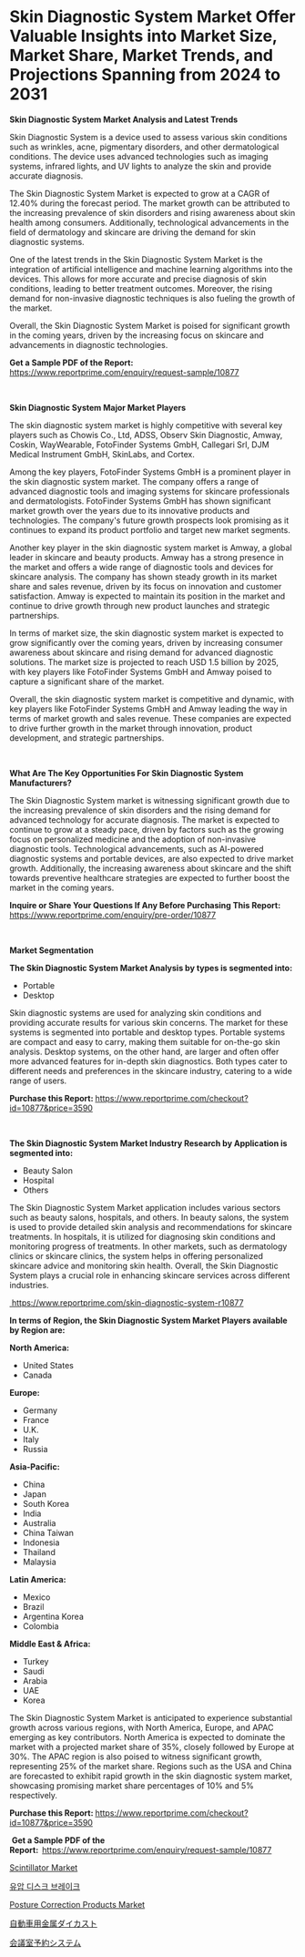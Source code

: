 <p><h1>Skin Diagnostic System Market Offer Valuable Insights into Market Size, Market Share, Market Trends, and Projections Spanning from 2024 to 2031</h1></p><p><strong>Skin Diagnostic System Market Analysis and Latest Trends</strong></p>
<p><p>Skin Diagnostic System is a device used to assess various skin conditions such as wrinkles, acne, pigmentary disorders, and other dermatological conditions. The device uses advanced technologies such as imaging systems, infrared lights, and UV lights to analyze the skin and provide accurate diagnosis.</p><p>The Skin Diagnostic System Market is expected to grow at a CAGR of 12.40% during the forecast period. The market growth can be attributed to the increasing prevalence of skin disorders and rising awareness about skin health among consumers. Additionally, technological advancements in the field of dermatology and skincare are driving the demand for skin diagnostic systems.</p><p>One of the latest trends in the Skin Diagnostic System Market is the integration of artificial intelligence and machine learning algorithms into the devices. This allows for more accurate and precise diagnosis of skin conditions, leading to better treatment outcomes. Moreover, the rising demand for non-invasive diagnostic techniques is also fueling the growth of the market.</p><p>Overall, the Skin Diagnostic System Market is poised for significant growth in the coming years, driven by the increasing focus on skincare and advancements in diagnostic technologies.</p></p>
<p><strong>Get a Sample PDF of the Report:&nbsp;</strong> <a href="https://www.reportprime.com/enquiry/request-sample/10877">https://www.reportprime.com/enquiry/request-sample/10877</a></p>
<p>&nbsp;</p>
<p><strong>Skin Diagnostic System Major Market Players</strong></p>
<p><p>The skin diagnostic system market is highly competitive with several key players such as Chowis Co., Ltd, ADSS, Observ Skin Diagnostic, Amway, Coskin, WayWearable, FotoFinder Systems GmbH, Callegari Srl, DJM Medical Instrument GmbH, SkinLabs, and Cortex. </p><p>Among the key players, FotoFinder Systems GmbH is a prominent player in the skin diagnostic system market. The company offers a range of advanced diagnostic tools and imaging systems for skincare professionals and dermatologists. FotoFinder Systems GmbH has shown significant market growth over the years due to its innovative products and technologies. The company's future growth prospects look promising as it continues to expand its product portfolio and target new market segments.</p><p>Another key player in the skin diagnostic system market is Amway, a global leader in skincare and beauty products. Amway has a strong presence in the market and offers a wide range of diagnostic tools and devices for skincare analysis. The company has shown steady growth in its market share and sales revenue, driven by its focus on innovation and customer satisfaction. Amway is expected to maintain its position in the market and continue to drive growth through new product launches and strategic partnerships.</p><p>In terms of market size, the skin diagnostic system market is expected to grow significantly over the coming years, driven by increasing consumer awareness about skincare and rising demand for advanced diagnostic solutions. The market size is projected to reach USD 1.5 billion by 2025, with key players like FotoFinder Systems GmbH and Amway poised to capture a significant share of the market. </p><p>Overall, the skin diagnostic system market is competitive and dynamic, with key players like FotoFinder Systems GmbH and Amway leading the way in terms of market growth and sales revenue. These companies are expected to drive further growth in the market through innovation, product development, and strategic partnerships.</p></p>
<p>&nbsp;</p>
<p><strong>What Are The Key Opportunities For Skin Diagnostic System Manufacturers?</strong></p>
<p><p>The Skin Diagnostic System market is witnessing significant growth due to the increasing prevalence of skin disorders and the rising demand for advanced technology for accurate diagnosis. The market is expected to continue to grow at a steady pace, driven by factors such as the growing focus on personalized medicine and the adoption of non-invasive diagnostic tools. Technological advancements, such as AI-powered diagnostic systems and portable devices, are also expected to drive market growth. Additionally, the increasing awareness about skincare and the shift towards preventive healthcare strategies are expected to further boost the market in the coming years.</p></p>
<p><strong>Inquire or Share Your Questions If Any Before Purchasing This Report:</strong> <a href="https://www.reportprime.com/enquiry/pre-order/10877">https://www.reportprime.com/enquiry/pre-order/10877</a></p>
<p>&nbsp;</p>
<p><strong>Market Segmentation</strong></p>
<p><strong>The Skin Diagnostic System Market Analysis by types is segmented into:</strong></p>
<p><ul><li>Portable</li><li>Desktop</li></ul></p>
<p><p>Skin diagnostic systems are used for analyzing skin conditions and providing accurate results for various skin concerns. The market for these systems is segmented into portable and desktop types. Portable systems are compact and easy to carry, making them suitable for on-the-go skin analysis. Desktop systems, on the other hand, are larger and often offer more advanced features for in-depth skin diagnostics. Both types cater to different needs and preferences in the skincare industry, catering to a wide range of users.</p></p>
<p><strong>Purchase this Report:&nbsp;</strong><a href="https://www.reportprime.com/checkout?id=10877&price=3590">https://www.reportprime.com/checkout?id=10877&price=3590</a></p>
<p>&nbsp;</p>
<p><strong>The Skin Diagnostic System Market Industry Research by Application is segmented into:</strong></p>
<p><ul><li>Beauty Salon</li><li>Hospital</li><li>Others</li></ul></p>
<p><p>The Skin Diagnostic System Market application includes various sectors such as beauty salons, hospitals, and others. In beauty salons, the system is used to provide detailed skin analysis and recommendations for skincare treatments. In hospitals, it is utilized for diagnosing skin conditions and monitoring progress of treatments. In other markets, such as dermatology clinics or skincare clinics, the system helps in offering personalized skincare advice and monitoring skin health. Overall, the Skin Diagnostic System plays a crucial role in enhancing skincare services across different industries.</p></p>
<p><a href="https://www.reportprime.com/skin-diagnostic-system-r10877">&nbsp;https://www.reportprime.com/skin-diagnostic-system-r10877</a></p>
<p><strong>In terms of Region, the Skin Diagnostic System Market Players available by Region are:</strong></p>
<p>
    <p> <strong> North America: </strong>
        <ul>
            <li>United States</li>
            <li>Canada</li>
        </ul>
        </p> 
    <p> <strong> Europe: </strong>
        <ul>
            <li>Germany</li>
            <li>France</li>
            <li>U.K.</li>
            <li>Italy</li>
            <li>Russia</li>
        </ul>
        </p> 
    <p> <strong> Asia-Pacific: </strong>
        <ul>
            <li>China</li>
            <li>Japan</li>
            <li>South Korea</li>
            <li>India</li>
            <li>Australia</li>
            <li>China Taiwan</li>
            <li>Indonesia</li>
            <li>Thailand</li>
            <li>Malaysia</li>
        </ul>
        </p> 
    <p> <strong> Latin America: </strong>
        <ul>
            <li>Mexico</li>
            <li>Brazil</li>
            <li>Argentina Korea</li>
            <li>Colombia</li>
        </ul>
        </p> 
    <p> <strong> Middle East & Africa: </strong>
        <ul>
            <li>Turkey</li>
            <li>Saudi</li>
            <li>Arabia</li>
            <li>UAE</li>
            <li>Korea</li>
        </ul>
    </p>
    </p>
<p><p>The Skin Diagnostic System Market is anticipated to experience substantial growth across various regions, with North America, Europe, and APAC emerging as key contributors. North America is expected to dominate the market with a projected market share of 35%, closely followed by Europe at 30%. The APAC region is also poised to witness significant growth, representing 25% of the market share. Regions such as the USA and China are forecasted to exhibit rapid growth in the skin diagnostic system market, showcasing promising market share percentages of 10% and 5% respectively.</p></p>
<p><strong>Purchase this Report: </strong><a href="https://www.reportprime.com/checkout?id=10877&price=3590">https://www.reportprime.com/checkout?id=10877&price=3590</a></p>
<p>&nbsp;<strong>Get a Sample PDF of the Report:&nbsp;&nbsp;</strong><a href="https://www.reportprime.com/enquiry/request-sample/10877">https://www.reportprime.com/enquiry/request-sample/10877</a></p>
<p><strong></strong></p>
<p><p><a href="https://www.linkedin.com/pulse/global-scintillator-market-types-applications-major-players-kctwc">Scintillator Market</a></p><p><a href="https://github.com/FelipeGrrady654556/Market-Research-Report-List-1/blob/main/216619474684.md">유압 디스크 브레이크</a></p><p><a href="https://issuu.com/reportprime-2/docs/posture-correction-products-market-size-2030.pptx">Posture Correction Products Market</a></p><p><a href="https://github.com/nemesis2824/Market-Research-Report-List-1/blob/main/448457979924.md">自動車用金属ダイカスト</a></p><p><a href="https://github.com/CieloStamm/Market-Research-Report-List-1/blob/main/365132379925.md">会議室予約システム</a></p></p>